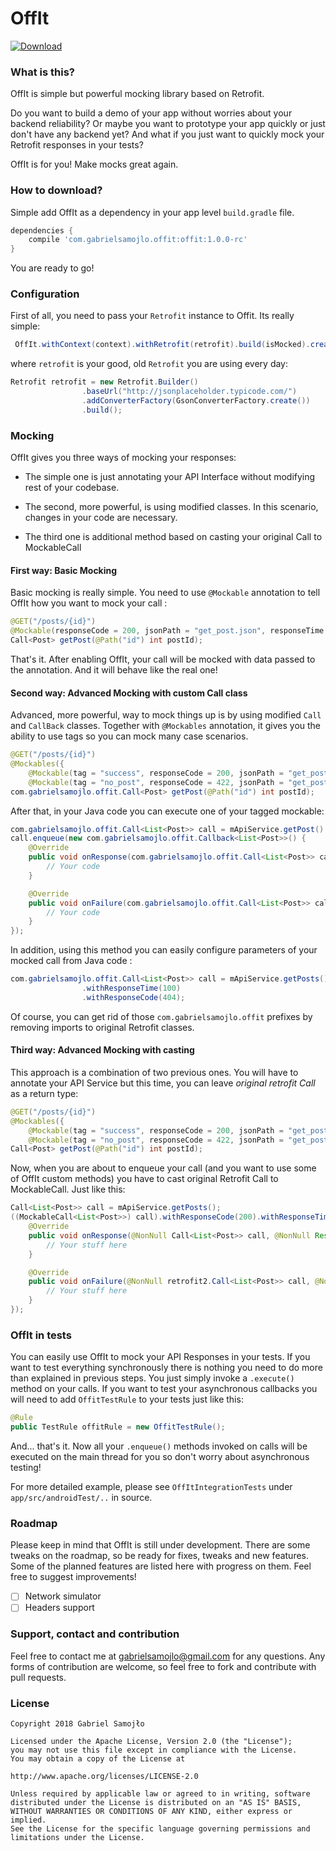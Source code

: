 # OffIt 
[ ![Download](https://api.bintray.com/packages/gabrielsamojlo/OffIt/OffIt/images/download.svg) ](https://bintray.com/gabrielsamojlo/OffIt/OffIt/_latestVersion)

### What is this?

OffIt is simple but powerful mocking library based on Retrofit. 

Do you want to build a demo of your app without worries about your backend reliability?
Or maybe you want to prototype your app quickly or just don't have any backend yet?
And what if you just want to quickly mock your Retrofit responses in your tests?

OffIt is for you!
Make mocks great again.

### How to download?

Simple add OffIt as a dependency in your app level ```build.gradle``` file.

```gradle
dependencies {
    compile 'com.gabrielsamojlo.offit:offit:1.0.0-rc'
}

```

You are ready to go!

### Configuration

First of all, you need to pass your ```Retrofit``` instance to Offit. Its really simple:

```java
 OffIt.withContext(context).withRetrofit(retrofit).build(isMocked).create(ApiService.class);
```

where ```retrofit``` is your good, old ```Retrofit``` you are using every day:

```java
Retrofit retrofit = new Retrofit.Builder()
                .baseUrl("http://jsonplaceholder.typicode.com/")
                .addConverterFactory(GsonConverterFactory.create())
                .build();
```

### Mocking

OffIt gives you three ways of mocking your responses:

* The simple one is just annotating your API Interface without modifying rest of your codebase.

* The second, more powerful, is using modified classes. In this scenario, changes in your code are necessary.

* The third one is additional method based on casting your original Call to MockableCall


#### First way: Basic Mocking ####

Basic mocking is really simple. You need to use ```@Mockable``` annotation to tell OffIt how you want to mock your call :

```java
@GET("/posts/{id}")
@Mockable(responseCode = 200, jsonPath = "get_post.json", responseTime = 1000)
Call<Post> getPost(@Path("id") int postId);
```
That's it. After enabling OffIt, your call will be mocked with data passed to the annotation. And it will behave like the real one!

#### Second way: Advanced Mocking with custom Call class ####

Advanced, more powerful, way to mock things up is by using modified ```Call``` and ```CallBack``` classes. 
Together with ```@Mockables``` annotation, it gives you the ability to use tags so you can mock many case scenarios.

```java
@GET("/posts/{id}")
@Mockables({
    @Mockable(tag = "success", responseCode = 200, jsonPath = "get_post.json", responseTime = 3500),
    @Mockable(tag = "no_post", responseCode = 422, jsonPath = "get_post_error.json", responseTime = 4500)})
com.gabrielsamojlo.offit.Call<Post> getPost(@Path("id") int postId);
```

After that, in your Java code you can execute one of your tagged mockable:

```java
com.gabrielsamojlo.offit.Call<List<Post>> call = mApiService.getPost().withTag("no_post");
call.enqueue(new com.gabrielsamojlo.offit.Callback<List<Post>>() {
    @Override
    public void onResponse(com.gabrielsamojlo.offit.Call<List<Post>> call, Response<List<Post>> response) {
        // Your code
    }

    @Override
    public void onFailure(com.gabrielsamojlo.offit.Call<List<Post>> call, Throwable t) {
        // Your code
    }
});
```

In addition, using this method you can easily configure parameters of your mocked call from Java code :

```java
com.gabrielsamojlo.offit.Call<List<Post>> call = mApiService.getPosts()
                .withResponseTime(100)
                .withResponseCode(404);
```

Of course, you can get rid of those ```com.gabrielsamojlo.offit``` prefixes by removing imports to original Retrofit classes.

#### Third way: Advanced Mocking with casting

This approach is a combination of two previous ones. You will have to annotate your API Service but this time, you can leave *original retrofit Call* as a return type:

```java
@GET("/posts/{id}")
@Mockables({
    @Mockable(tag = "success", responseCode = 200, jsonPath = "get_post.json", responseTime = 3500),
    @Mockable(tag = "no_post", responseCode = 422, jsonPath = "get_post_error.json", responseTime = 4500)})
Call<Post> getPost(@Path("id") int postId);
```

Now, when you are about to enqueue your call (and you want to use some of OffIt custom methods) you have to cast original Retrofit Call to MockableCall. Just like this:

```java
Call<List<Post>> call = mApiService.getPosts();
((MockableCall<List<Post>>) call).withResponseCode(200).withResponseTime(1000).enqueue(new Callback<List<Post>>() {
    @Override
    public void onResponse(@NonNull Call<List<Post>> call, @NonNull Response<List<Post>> response) {
        // Your stuff here
    }

    @Override
    public void onFailure(@NonNull retrofit2.Call<List<Post>> call, @NonNull Throwable t) {
        // Your stuff here
    }
});
```

### OffIt in tests

You can easily use OffIt to mock your API Responses in your tests. If you want to test everything synchronously there is nothing you need to do more than explained in previous steps. 
You just simply invoke a `.execute()` method on your calls. If you want to test your asynchronous callbacks you will need to add `OffitTestRule` to your tests just like this:

```java
@Rule
public TestRule offitRule = new OffitTestRule();
```

And... that's it. Now all your `.enqueue()` methods invoked on calls will be executed on the main thread for you so don't worry about asynchronous testing!

For more detailed example, please see `OffItIntegrationTests` under `app/src/androidTest/..` in source.


### Roadmap

Please keep in mind that OffIt is still under development. There are some tweaks on the roadmap, so be ready for fixes, tweaks and new features.
Some of the planned features are listed here with progress on them. Feel free to suggest improvements!

- [ ] Network simulator
- [ ] Headers support

### Support, contact and contribution

Feel free to contact me at gabrielsamojlo@gmail.com for any questions.
Any forms of contribution are welcome, so feel free to fork and contribute with pull requests.

### License
```
Copyright 2018 Gabriel Samojło

Licensed under the Apache License, Version 2.0 (the "License");
you may not use this file except in compliance with the License.
You may obtain a copy of the License at

http://www.apache.org/licenses/LICENSE-2.0

Unless required by applicable law or agreed to in writing, software
distributed under the License is distributed on an "AS IS" BASIS,
WITHOUT WARRANTIES OR CONDITIONS OF ANY KIND, either express or implied.
See the License for the specific language governing permissions and
limitations under the License.
```
